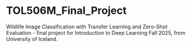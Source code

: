 # TOL506M_Final_Project
Wildlife Image Classification with Transfer Learning and Zero-Shot Evaluation - final project for Introduction to Deep Learning Fall 2025, from University of Iceland.
